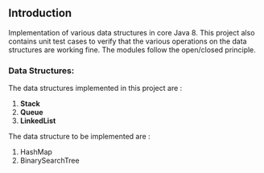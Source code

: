 ## Introduction
Implementation of various data structures in core Java 8. This project also contains unit test cases to verify that the various operations on the data structures are working fine. The modules follow the open/closed principle.

### Data Structures:
The data structures implemented in this project are :

1. <b>Stack</b>
2. <b>Queue</b>
3. <b>LinkedList</b>

The data structure to be implemented are :

1. HashMap
2. BinarySearchTree